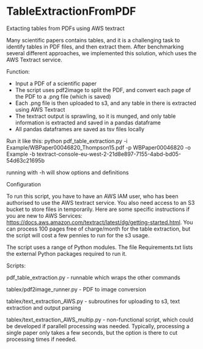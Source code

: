 # TableExtractionFromPDF
Extacting tables from PDFs using AWS textract


Many scientific papers contains tables, and it is a challenging task to identify tables in PDF files, and then extract them. After benchmarking several different approaches, we implemented this solution, which uses the AWS Textract service.

Function:
- Input a PDF of a scientific paper
- The script uses pdf2image to split the PDF, and convert each page of the PDF to a .png file (which is saved)
- Each .png file is then uploaded to s3, and any table in there is extracted using AWS Textract
- The textract output is sprawling, so it is munged, and only table information is extracted and saved in a pandas dataframe
- All pandas dataframes are saved as tsv files locally

Run it like this:
python pdf_table_extraction.py -i Example/WBPaper00046820_Thompson15.pdf -p WBPaper00046820 -o Example -b textract-console-eu-west-2-21d8e897-7155-4abd-bd05-54d63c21695b 

running with -h will show options and definitions



Configuration

To run this script, you have to have an AWS IAM user, who has been authorised to use the AWS textract service. You also need access to an S3 bucket to store files in temporarily. Here are some specific instructions if you are new to AWS Services: https://docs.aws.amazon.com/textract/latest/dg/getting-started.html. You can process 100 pages free of charge/month for the table extraction, but the script will cost a few pennies to run for the s3 usage.

The script uses a range of Python modules. The file Requirements.txt lists the external Python packages required to run it.




Scripts: 

pdf_table_extraction.py  -  runnable which wraps the other commands

tablex/pdf2image_runner.py - PDF to image conversion

tablex/text_extraction_AWS.py - subroutines for uploading to s3, text extraction and output parsing

tablex/text_extraction_AWS_multip.py - non-functional script, which could be developed if parallell processing was needed. Typically, processing a single paper only takes a few seconds, but the option is there to cut processing times if needed.



